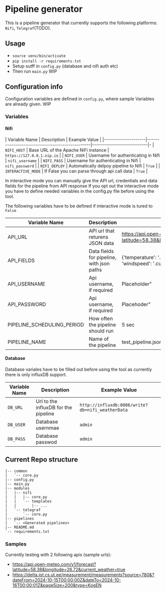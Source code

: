 # Pipeline generator
This is a pipeline generator that currently supports the following platforms: `Nifi`, `Telegraf`(TODO).

## Usage
- `source venv/bin/activate`
- `pip install -r requirements.txt`
- Setup sutff in `config.py` (database and nifi auth etc)
- Then run `main.py`
WIP


## Configuration info
Configuration variables are defined in `config.py`, where sample Variables are already given.
WIP

### Variables

#### Nifi

| Variable Name       | Description                                     | Example Value              | 
|---------------------|-------------------------------------------------|----------------------------|-
| `NIFI_HOST`         | Base URL of the Apache NiFi instance            | `https://127.0.0.1.nip.io` | 
| `NIFI_USER`         | Username for authenticating in Nifi             | `nifi_username`            | 
| `NIFI_PASS`         | Username for authenticating in Nifi             | `nifi_password`            | 
| `NIFI_DEPLOY`       | Automatically delpoy pipeline to Nifi           | `True`                     | 
| `INTERACTIVE_MODE`  | If False you can parse through api call data    | `True`                     | 

In interactive mode you can manually give the API url, credentials and data fields for the pipeline from API response 
If you opt out the interactive mode you have to define needed variables in the config.py file before using the tool.

The following variables have to be defined if interactive mode is tured to `False`

| Variable Name                 | Description                               | Example Value                                                                               |
|-------------------------------|-------------------------------------------|---------------------------------------------------------------------------------------------|
| API_URL                       | API url that returens JSON data           | https://api.open-meteo.com/v1/forecast?latitude=58.38&longitude=26.72&current_weather=true" |
| API_FIELDS                    | Data fields for pipeline, with json paths | {'temperature': '.current_weather.temperature', 'windspeed': '.current_weather.windspeed'}  |
| API_USERNAME                  | Api username, if required                 | Placeholder"                                                                                |
| API_PASSWORD                  | Api username, if required                 | Placehoder"                                                                                 |
| PIPELINE_SCHEDULING_PERIOD    | How often the pipeline should run         | 5 sec                                                                                       |
| PIPELINE_NAME                 | Name of the pipeline                      | test_pipeline.json                                                                          |


#### Database
Database variales have to be filled out before using the tool as currently there is only influxDB support.

| Variable Name       | Description                              | Example Value                                    | 
|---------------------|------------------------------------------|--------------------------------------------------|
| `DB_URL`            | Url to the influxDB for the pipeline     | `http://influxdb:8086/write?db=nifi_weatherData` | 
| `DB_USER`           | Database usernmae                        | `admin`                                          | 
| `DB_PASS`           | Database passwod                         | `admin`                                          | 



## Current Repo structure
```
|-- common
|   `-- core.py
|-- config.py
|-- main.py
|-- modules
|   |-- nifi
|   |   |-- core.py
|   |   `-- templates
|   |       |-- ...
|   `-- telegraf
|       `-- core.py
|-- pipelines
|   `-- <Generated pipelines>
|-- README.md
`-- requirements.txt
```


### Samples

Currently testing with 2 following apis (sample urls):
  - https://api.open-meteo.com/v1/forecast?latitude=58.38&longitude=26.72&current_weather=true
  - https://delta.iot.cs.ut.ee/measurement/measurements?source=780&?dateFrom=2024-10-15T00:00:00Z&dateTo=2024-10-16T00:00:01Z&pageSize=200&type=KogEN

